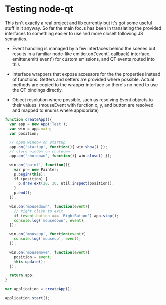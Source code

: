 # Testing node-qt

This isn't exactly a real project and lib currently but it's got some useful stuff in it anyway. So far the main focus has been in translating the provided interfaces to something easier to use and more closelt following JS semantics.

* Event handling is managed by a few interfaces behind the scenes but results in a familiar node-like emitter.on('event', callback) interface, emitter.emit('event') for custom emissions, and QT events routed into this

* Interface wrappers that expose accessors for the the properties instead of functions. Getters and setters are provided where possible. Actual methods are copied to the wrapper interface so there's no need to use the QT bindings directly.

* Object resolution where possible, such as resolving Event objects to their values. (mouseEvent with function x, y, and button are resolved and mapped to enums where appropriate)


```javascript
function createApp(){
  var app = new App('Test');
  var win = app.main;
  var position;

  // open window on startup
  app.on('startup', function(){ win.show() });
  // close window on shutdown
  app.on('shutdown', function(){ win.close() });

  win.on('paint', function(){
    var p = new Painter;
    p.begin(this);
    if (position) {
      p.drawText(20, 30, util.inspect(position));
    }
    p.end();
  });

  win.on('mousedown', function(event){
    // right click to exit
    if (event.button === 'RightButton') app.stop();
    console.log('mousedown', event);
  });

  win.on('mouseup', function(event){
    console.log('mouseup', event);
  });

  win.on('mousemove', function(event){
    position = event;
    this.update();
  });

  return app;
}

var application = createApp();

application.start();
```